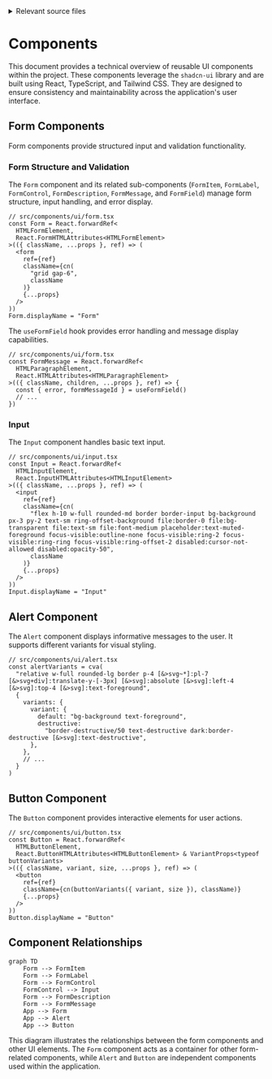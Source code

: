 <details>
<summary>Relevant source files</summary>

The following files were used as context to generate this wiki page:

- [src/components/ui/alert.tsx](https://github.com/GuilhermeDReis/tecido-lote-gestor/blob/main/src/components/ui/alert.tsx)
- [src/components/ui/button.tsx](https://github.com/GuilhermeDReis/tecido-lote-gestor/blob/main/src/components/ui/button.tsx)
- [src/components/ui/form.tsx](https://github.com/GuilhermeDReis/tecido-lote-gestor/blob/main/src/components/ui/form.tsx)
- [src/components/ui/input.tsx](https://github.com/GuilhermeDReis/tecido-lote-gestor/blob/main/src/components/ui/input.tsx)
</details>

# Components

This document provides a technical overview of reusable UI components within the project. These components leverage the `shadcn-ui` library and are built using React, TypeScript, and Tailwind CSS.  They are designed to ensure consistency and maintainability across the application's user interface.

## Form Components

Form components provide structured input and validation functionality.

### Form Structure and Validation

The `Form` component and its related sub-components (`FormItem`, `FormLabel`, `FormControl`, `FormDescription`, `FormMessage`, and `FormField`) manage form structure, input handling, and error display.

```tsx
// src/components/ui/form.tsx
const Form = React.forwardRef<
  HTMLFormElement,
  React.FormHTMLAttributes<HTMLFormElement>
>(({ className, ...props }, ref) => (
  <form
    ref={ref}
    className={cn(
      "grid gap-6",
      className
    )}
    {...props}
  />
))
Form.displayName = "Form"
```

The `useFormField` hook provides error handling and message display capabilities.

```tsx
// src/components/ui/form.tsx
const FormMessage = React.forwardRef<
  HTMLParagraphElement,
  React.HTMLAttributes<HTMLParagraphElement>
>(({ className, children, ...props }, ref) => {
  const { error, formMessageId } = useFormField()
  // ...
})

```

### Input

The `Input` component handles basic text input.

```tsx
// src/components/ui/input.tsx
const Input = React.forwardRef<
  HTMLInputElement,
  React.InputHTMLAttributes<HTMLInputElement>
>(({ className, ...props }, ref) => (
  <input
    ref={ref}
    className={cn(
      "flex h-10 w-full rounded-md border border-input bg-background px-3 py-2 text-sm ring-offset-background file:border-0 file:bg-transparent file:text-sm file:font-medium placeholder:text-muted-foreground focus-visible:outline-none focus-visible:ring-2 focus-visible:ring-ring focus-visible:ring-offset-2 disabled:cursor-not-allowed disabled:opacity-50",
      className
    )}
    {...props}
  />
))
Input.displayName = "Input"

```


## Alert Component

The `Alert` component displays informative messages to the user.  It supports different variants for visual styling.

```tsx
// src/components/ui/alert.tsx
const alertVariants = cva(
  "relative w-full rounded-lg border p-4 [&>svg~*]:pl-7 [&>svg+div]:translate-y-[-3px] [&>svg]:absolute [&>svg]:left-4 [&>svg]:top-4 [&>svg]:text-foreground",
  {
    variants: {
      variant: {
        default: "bg-background text-foreground",
        destructive:
          "border-destructive/50 text-destructive dark:border-destructive [&>svg]:text-destructive",
      },
    },
    // ...
  }
)
```

## Button Component

The `Button` component provides interactive elements for user actions.

```tsx
// src/components/ui/button.tsx
const Button = React.forwardRef<
  HTMLButtonElement,
  React.ButtonHTMLAttributes<HTMLButtonElement> & VariantProps<typeof buttonVariants>
>(({ className, variant, size, ...props }, ref) => (
  <button
    ref={ref}
    className={cn(buttonVariants({ variant, size }), className)}
    {...props}
  />
))
Button.displayName = "Button"
```

## Component Relationships

```mermaid
graph TD
    Form --> FormItem
    Form --> FormLabel
    Form --> FormControl
    FormControl --> Input
    Form --> FormDescription
    Form --> FormMessage
    App --> Form
    App --> Alert
    App --> Button
```


This diagram illustrates the relationships between the form components and other UI elements. The `Form` component acts as a container for other form-related components, while `Alert` and `Button` are independent components used within the application.
